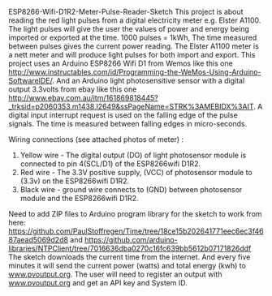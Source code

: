 ESP8266-Wifi-D1R2-Meter-Pulse-Reader-Sketch
This project is about reading the red light pulses from a digital electricity meter e.g. Elster A1100. The light pulses will give the user the values of power and energy being imported or exported at the time. 1000 pulses = 1kWh, The time measured between pulses gives the current power reading. The Elster A1100 meter is a nett meter and will produce light pulses for both import and export.
This project uses an Arduino ESP8266 Wifi D1 from Wemos like this one http://www.instructables.com/id/Programming-the-WeMos-Using-Arduino-SoftwareIDE/.
And an Arduino light photosensitive sensor with a digital output 3.3volts from ebay like this one http://www.ebay.com.au/itm/161869818445?_trksid=p2060353.m1438.l2649&ssPageName=STRK%3AMEBIDX%3AIT. A digital input interrupt request is used on the falling edge of the pulse signals. The time is measured between falling edges in micro-seconds.

Wiring connections (see attached photos of meter) :
1. Yellow wire - The digital output (DO) of light photosensor module is connected to pin 4(SCL/D1) of the ESP8266wifi D1R2.
2. Red wire - The 3.3V positive supply, (VCC) of photosensor module to (3.3v) on the ESP8266wifi D1R2. 
3. Black wire - ground wire connects to (GND) between photosensor module and the ESP8266wifi D1R2.

Need to add ZIP files to Arduino program library for the sketch to work from here: 
https://github.com/PaulStoffregen/Time/tree/18ce15b202641771eec6ec3f4687aead5069d2d8 and
https://github.com/arduino-libraries/NTPClient/tree/7016636dba0270c16fc639bb5612b07171826ddf
The sketch downloads the current time from the internet. And every five minutes it will send the current power (watts) and total energy (kwh) to www.pvoutput.org. 
The user will need to register an output with www.pvoutput.org and get an API key and System ID.  
